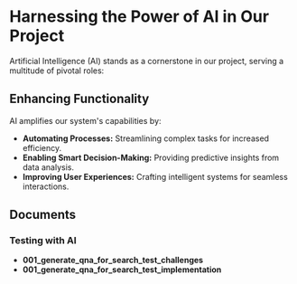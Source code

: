 # Harnessing the Power of AI in Our Project

Artificial Intelligence (AI) stands as a cornerstone in our project, serving a
multitude of pivotal roles:

## Enhancing Functionality
AI amplifies our system's capabilities by:
- **Automating Processes:** Streamlining complex tasks for increased efficiency.
- **Enabling Smart Decision-Making:** Providing predictive insights from data
  analysis.
- **Improving User Experiences:** Crafting intelligent systems for seamless
  interactions.

## Documents

### Testing with AI
- **001_generate_qna_for_search_test_challenges**
- **001_generate_qna_for_search_test_implementation**
